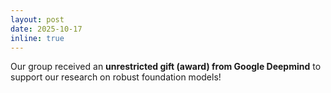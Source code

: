 ```yaml
---
layout: post
date: 2025-10-17
inline: true
---
```


Our group received an **unrestricted gift (award) from Google Deepmind** to support our research on robust foundation models!
